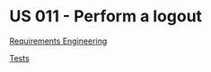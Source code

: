 # US 011 - Perform a logout

[Requirements Engineering](01.requirements-engineering/readme.md)

[Tests](02.tests/readme.md)
 